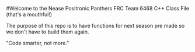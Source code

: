 #Welcome to the Nease Positronic Panthers FRC Team 6468 C++ Class File (that's a mouthful!)

The purpose of this repo is to have functions for next season pre made so we don't have to build them again.

"Code smarter, not more."
